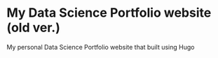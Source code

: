 # My Data Science Portfolio website (old ver.)

My personal Data Science Portfolio website that built using Hugo 
